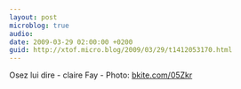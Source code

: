 ```yaml
---
layout: post
microblog: true
audio: 
date: 2009-03-29 02:00:00 +0200
guid: http://xtof.micro.blog/2009/03/29/t1412053170.html
---
```

Osez lui dire - claire Fay - Photo: [bkite.com/05Zkr](http://bkite.com/05Zkr)
